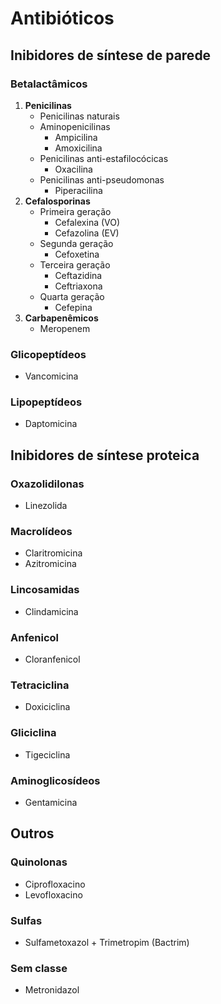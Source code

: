 # Antibióticos
## Inibidores de síntese de parede
### Betalactâmicos
 1. **Penicilinas**
	-	Penicilinas naturais
	-	Aminopenicilinas
		-	Ampicilina
		-	Amoxicilina
	- Penicilinas anti-estafilocócicas
		- Oxacilina
	- Penicilinas anti-pseudomonas
		- Piperacilina 
 2. **Cefalosporinas**
	 -	Primeira geração
		 -	Cefalexina (VO)
		 -	Cefazolina (EV)
	 -	Segunda geração
		 -	Cefoxetina
	 -	Terceira geração
		 -	Ceftazidina
		 -	Ceftriaxona
	 -	Quarta geração
		 -	Cefepina
3. **Carbapenêmicos**
	-	Meropenem
### Glicopeptídeos
- Vancomicina
### Lipopeptídeos
- Daptomicina


## Inibidores de síntese proteica
### Oxazolidilonas
- Linezolida
### Macrolídeos
- Claritromicina
- Azitromicina
### Lincosamidas
- Clindamicina
### Anfenicol
- Cloranfenicol
### Tetraciclina
- Doxiciclina
### Gliciclina
- Tigeciclina
### Aminoglicosídeos
- Gentamicina

## Outros
### Quinolonas
- Ciprofloxacino
- Levofloxacino
### Sulfas
- Sulfametoxazol + Trimetropim (Bactrim)
### Sem classe
- Metronidazol
<!--stackedit_data:
eyJoaXN0b3J5IjpbMTcyMDI0NzM0NywxNzIwMjQ3MzQ3XX0=
-->